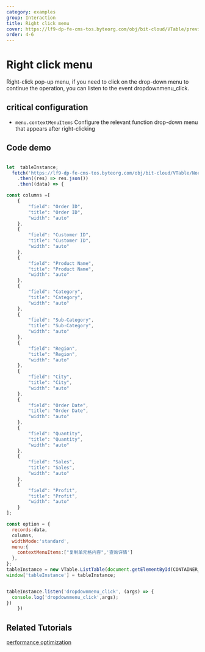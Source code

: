 ```yaml
---
category: examples
group: Interaction
title: Right click menu
cover: https://lf9-dp-fe-cms-tos.byteorg.com/obj/bit-cloud/VTable/preview/context-menu.png
order: 4-6
---
```


# Right click menu

Right-click pop-up menu, if you need to click on the drop-down menu to continue the operation, you can listen to the event dropdownmenu\_click.

## critical configuration

*   `menu.contextMenuItems` Configure the relevant function drop-down menu that appears after right-clicking

## Code demo

```javascript livedemo template=vtable

let  tableInstance;
  fetch('https://lf9-dp-fe-cms-tos.byteorg.com/obj/bit-cloud/VTable/North_American_Superstore_data.json')
    .then((res) => res.json())
    .then((data) => {

const columns =[
    {
        "field": "Order ID",
        "title": "Order ID",
        "width": "auto"
    },
    {
        "field": "Customer ID",
        "title": "Customer ID",
        "width": "auto"
    },
    {
        "field": "Product Name",
        "title": "Product Name",
        "width": "auto"
    },
    {
        "field": "Category",
        "title": "Category",
        "width": "auto"
    },
    {
        "field": "Sub-Category",
        "title": "Sub-Category",
        "width": "auto"
    },
    {
        "field": "Region",
        "title": "Region",
        "width": "auto"
    },
    {
        "field": "City",
        "title": "City",
        "width": "auto"
    },
    {
        "field": "Order Date",
        "title": "Order Date",
        "width": "auto"
    },
    {
        "field": "Quantity",
        "title": "Quantity",
        "width": "auto"
    },
    {
        "field": "Sales",
        "title": "Sales",
        "width": "auto"
    },
    {
        "field": "Profit",
        "title": "Profit",
        "width": "auto"
    }
];

const option = {
  records:data,
  columns,
  widthMode:'standard',
  menu:{
    contextMenuItems:["复制单元格内容",'查询详情']
  },
};
tableInstance = new VTable.ListTable(document.getElementById(CONTAINER_ID), option);
window['tableInstance'] = tableInstance;


tableInstance.listen('dropdownmenu_click', (args) => {
  console.log('dropdownmenu_click',args);
})
    })
```

## Related Tutorials

[performance optimization](link)
